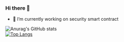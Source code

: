 ### Hi there 👋



- 🔭 I’m currently working on security smart contract
 


![Anurag's GitHub stats](https://github-readme-stats.vercel.app/api?username=amirfarajii&show_icons=true&count_private=true&theme=radical)    
[![Top Langs](https://github-readme-stats.vercel.app/api/top-langs/?username=amirfarajii&theme=radical&locale=)](https://github.com/anuraghazra/github-readme-stats)
